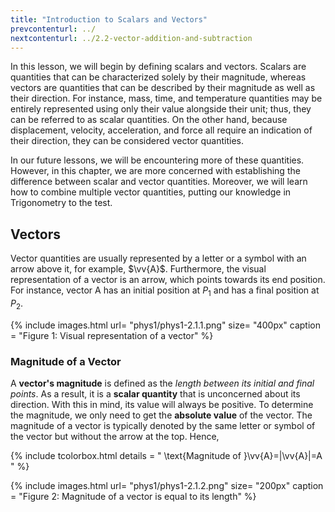 ```yaml
---
title: "Introduction to Scalars and Vectors"
prevcontenturl: ../
nextcontenturl: ../2.2-vector-addition-and-subtraction
---
```




In this lesson, we will begin by defining scalars and vectors. Scalars are quantities that can be characterized solely by their magnitude, whereas vectors are quantities that can be described by their magnitude as well as their direction. For instance, mass, time, and temperature quantities may be entirely represented using only their value alongside their unit; thus, they can be referred to as scalar quantities. On the other hand, because displacement, velocity, acceleration, and force all require an indication of their direction, they can be considered vector quantities.

In our future lessons, we will be encountering more of these quantities. However, in this chapter, we are more concerned with establishing the difference between scalar and vector quantities. Moreover, we will learn how to combine multiple vector quantities, putting our knowledge in Trigonometry to the test.




## Vectors

Vector quantities are usually represented by a letter or a symbol with an arrow above it, for example, $\vv{A}$. Furthermore, the visual representation of a vector is an arrow, which points towards its end position. For instance, vector A has an initial position at $P_1$ and has a final position at $P_2$.


{% include images.html 
    url= "phys1/phys1-2.1.1.png" 
    size= "400px"
    caption = "Figure 1: Visual representation of a vector"
%}



### Magnitude of a Vector
A **vector's magnitude** is defined as the *length between its initial and final points*. As a result, it is a **scalar quantity** that is unconcerned about its direction. With this in mind, its value will always be positive. To determine the magnitude, we only need to get the **absolute value** of the vector. The magnitude of a vector is typically denoted by the same letter or symbol of the vector but without the arrow at the top. Hence, 

{% include tcolorbox.html
    details = "
	    \text{Magnitude of }\vv{A}=|\vv{A}|=A
    "
%}




{% include images.html 
    url= "phys1/phys1-2.1.2.png" 
    size= "200px"
    caption = "Figure 2: Magnitude of a vector is equal to its length"
%}




